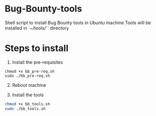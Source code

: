 # Bug-Bounty-tools
Shell script to install Bug Bounty tools in Ubuntu machine
Tools will be installed in `~/tools/`` directory

<h1>Steps to install</h1>

1. Install the pre-requisites

```shell
chmod +x bb_pre-req.sh
sudo ./bb_pre-req.sh
```

2. Reboot machine

3. Install the tools

```bash
chmod +x bb_tools.sh
sudo ./bb_tools.sh
```
